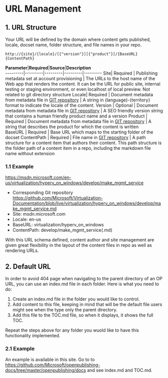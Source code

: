 # URL Management

## 1. URL Structure
Your URL will be defined by the domain where content gets published, locale, docset name,  folder structure, and file names in your repo. 

 `http://{site}/{locale}/[{"version"}][{"product"}]/{BaseURL}{ContentPath}`

**Parameter**|**Required**|**Source**|**Description**  
---------|---------|---------|---------|---------
Site| Required | Publishing metadata set at account provisioning | The URLs to the host name of the Web app that renders the content. It can be the URL for public site, internal testing or staging environment, or even localhost of local preview. Not related to git directory structure
Locale| Required | Document metadata from metadata file in [GIT repository](repo-config.md) | A string in {language}-{territory} format to indicate the locale of the content.
Version | Optional | Document metadata from metadata file in [GIT repository](repo-config.md) | A SEO friendly version string that contains a human friendly product name and a version
Product | Required | Document metadata from metadata file in [GIT repository](repo-config.md) | A string that describes the product for which the content is written        
BaseURL | Required | Base URL which maps to the starting folder of the docset
ContentPath | Required | File name in [GIT repository](repo-config.md) | A path structure for a content item that authors their content. This path structure is the folder path of a content item in a repo, including the markdown file name without extension

### 1.1 Example
https://msdn.microsoft.com/en-us/virtualization/hyperv_on_windows/develop/make_mgmt_service 
- Corresponding Git repository https://github.com/Microsoft/Virtualization-Documentation/blob/live/virtualization/hyperv_on_windows/develop/make_mgmt_service.md
- Site: msdn.microsoft.com
- Locale: en-us
- BaseURL: virtualization/hyperv_on_windows
- ContentPath: develop/make_mgmt_service(.md)

With this URL schema defined, content author and site management are given great flexibility in the layout of the content files in repo as well as rendering URLs. 

## 2. Default URL
In order to avoid 404 page when navigating to the parent directory of an OP URL, you can use an index.md file in each folder. Here is what you need to do:

1. Create an index.md file in the folder you would like to control.
2. Add content to this file, keeping in mind that will be the default file users might see when the type only the parent directory.
3. Add this file to the TOC.md file, so when it displays, it shows the full TOC. 

Repeat the steps above for any folder you wuold like to have this functionality implemented.

### 2.1 Example
An example is available in this site. Go to to https://github.com/Microsoft/openpublishing-docs/tree/master/openpublishing/docs and see index.md and TOC.md. 
